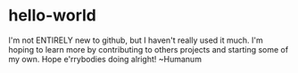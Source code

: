 # hello-world

I'm not ENTIRELY new to github, but I haven't really used it much.
I'm hoping to learn more by contributing to others projects and starting some of my own.
Hope e'rrybodies doing alright! ~Humanum
